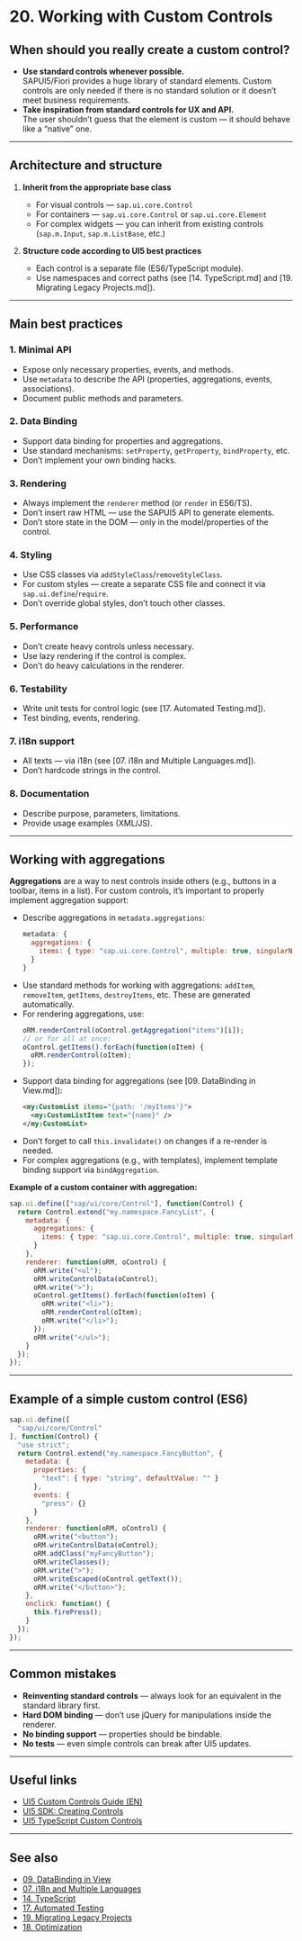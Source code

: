 # 20. Working with Custom Controls

## When should you really create a custom control?

- **Use standard controls whenever possible.**  
  SAPUI5/Fiori provides a huge library of standard elements. Custom controls are only needed if there is no standard solution or it doesn’t meet business requirements.
- **Take inspiration from standard controls for UX and API.**  
  The user shouldn’t guess that the element is custom — it should behave like a “native” one.

---

## Architecture and structure

1. **Inherit from the appropriate base class**  
   - For visual controls — `sap.ui.core.Control`
   - For containers — `sap.ui.core.Control` or `sap.ui.core.Element`
   - For complex widgets — you can inherit from existing controls (`sap.m.Input`, `sap.m.ListBase`, etc.)

2. **Structure code according to UI5 best practices**  
   - Each control is a separate file (ES6/TypeScript module).
   - Use namespaces and correct paths (see [14. TypeScript.md] and [19. Migrating Legacy Projects.md]).

---

## Main best practices

### 1. Minimal API

- Expose only necessary properties, events, and methods.
- Use `metadata` to describe the API (properties, aggregations, events, associations).
- Document public methods and parameters.

### 2. Data Binding

- Support data binding for properties and aggregations.
- Use standard mechanisms: `setProperty`, `getProperty`, `bindProperty`, etc.
- Don’t implement your own binding hacks.

### 3. Rendering

- Always implement the `renderer` method (or `render` in ES6/TS).
- Don’t insert raw HTML — use the SAPUI5 API to generate elements.
- Don’t store state in the DOM — only in the model/properties of the control.

### 4. Styling

- Use CSS classes via `addStyleClass`/`removeStyleClass`.
- For custom styles — create a separate CSS file and connect it via `sap.ui.define`/`require`.
- Don’t override global styles, don’t touch other classes.

### 5. Performance

- Don’t create heavy controls unless necessary.
- Use lazy rendering if the control is complex.
- Don’t do heavy calculations in the renderer.

### 6. Testability

- Write unit tests for control logic (see [17. Automated Testing.md]).
- Test binding, events, rendering.

### 7. i18n support

- All texts — via i18n (see [07. i18n and Multiple Languages.md]).
- Don’t hardcode strings in the control.

### 8. Documentation

- Describe purpose, parameters, limitations.
- Provide usage examples (XML/JS).

---

## Working with aggregations

**Aggregations** are a way to nest controls inside others (e.g., buttons in a toolbar, items in a list). For custom controls, it’s important to properly implement aggregation support:

- Describe aggregations in `metadata.aggregations`:
  ```js
  metadata: {
    aggregations: {
      items: { type: "sap.ui.core.Control", multiple: true, singularName: "item" }
    }
  }
  ```
- Use standard methods for working with aggregations: `addItem`, `removeItem`, `getItems`, `destroyItems`, etc. These are generated automatically.
- For rendering aggregations, use:
  ```js
  oRM.renderControl(oControl.getAggregation("items")[i]);
  // or for all at once:
  oControl.getItems().forEach(function(oItem) {
    oRM.renderControl(oItem);
  });
  ```
- Support data binding for aggregations (see [09. DataBinding in View.md]):
  ```xml
  <my:CustomList items="{path: '/myItems'}">
    <my:CustomListItem text="{name}" />
  </my:CustomList>
  ```
- Don’t forget to call `this.invalidate()` on changes if a re-render is needed.
- For complex aggregations (e.g., with templates), implement template binding support via `bindAggregation`.

**Example of a custom container with aggregation:**
```js
sap.ui.define(["sap/ui/core/Control"], function(Control) {
  return Control.extend("my.namespace.FancyList", {
    metadata: {
      aggregations: {
        items: { type: "sap.ui.core.Control", multiple: true, singularName: "item" }
      }
    },
    renderer: function(oRM, oControl) {
      oRM.write("<ul");
      oRM.writeControlData(oControl);
      oRM.write(">");
      oControl.getItems().forEach(function(oItem) {
        oRM.write("<li>");
        oRM.renderControl(oItem);
        oRM.write("</li>");
      });
      oRM.write("</ul>");
    }
  });
});
```

---

## Example of a simple custom control (ES6)

```js
sap.ui.define([
  "sap/ui/core/Control"
], function(Control) {
  "use strict";
  return Control.extend("my.namespace.FancyButton", {
    metadata: {
      properties: {
        "text": { type: "string", defaultValue: "" }
      },
      events: {
        "press": {}
      }
    },
    renderer: function(oRM, oControl) {
      oRM.write("<button");
      oRM.writeControlData(oControl);
      oRM.addClass("myFancyButton");
      oRM.writeClasses();
      oRM.write(">");
      oRM.writeEscaped(oControl.getText());
      oRM.write("</button>");
    },
    onclick: function() {
      this.firePress();
    }
  });
});
```

---

## Common mistakes

- **Reinventing standard controls** — always look for an equivalent in the standard library first.
- **Hard DOM binding** — don’t use jQuery for manipulations inside the renderer.
- **No binding support** — properties should be bindable.
- **No tests** — even simple controls can break after UI5 updates.

---

## Useful links

- [UI5 Custom Controls Guide (EN)](https://sapui5.hana.ondemand.com/#/topic/3da5f4be63264db99f2e5b04c5e853db)
- [UI5 SDK: Creating Controls](https://sapui5.hana.ondemand.com/#/topic/91f089996f4d1014b6dd926db0e91070)
- [UI5 TypeScript Custom Controls](https://sap.github.io/ui5-typescript/)

---

## See also
- [09. DataBinding in View](09.%20DataBinding%20in%20View.md)
- [07. i18n and Multiple Languages](07.%20i18n%20and%20Multiple%20Languages.md)
- [14. TypeScript](14.%20TypeScript.md)
- [17. Automated Testing](17.%20Automated%20Testing.md)
- [19. Migrating Legacy Projects](19.%20Migrating%20Legacy%20Projects.md)
- [18. Optimization](18.%20Optimization.md) 